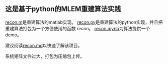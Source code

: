 ## 这是基于python的MLEM重建算法实践

[recon.m](./recon.m)是重建算法的matlab实现。
[recon.py](./recon.py)是重建算法的python实现，并且把重建算法打包为一个方便使用的函数 *recon*。
[recon.ipynb](./recon.ipynb)为算法提供一个demo。

建议阅读[recon.md](./recon.md)以快速了解该项目。

系统矩阵文件过大，打包为压缩包上传。
